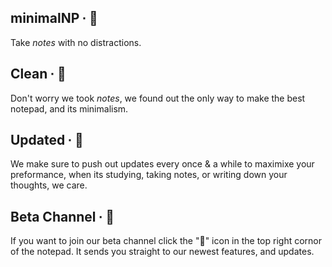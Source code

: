 ## minimalNP ∙ 🌙
Take _notes_ with no distractions.
## Clean ∙ 🫧
Don't worry we took _notes_, we found out the only way to make the best notepad, and its minimalism.
## Updated ∙ 📁
We make sure to push out updates every once & a while to maximixe your preformance, when its studying, taking notes, or writing down your thoughts, we care.
## Beta Channel ∙ 🚧
If you want to join our beta channel click the "🚧" icon in the top right cornor of the notepad. It sends you straight to our newest features, and updates.
